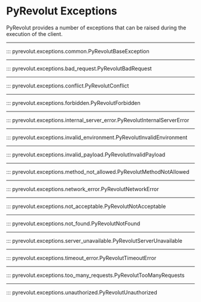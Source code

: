 # PyRevolut Exceptions

PyRevolut provides a number of exceptions that can be raised during the execution of the client.

---

::: pyrevolut.exceptions.common.PyRevolutBaseException

---

::: pyrevolut.exceptions.bad_request.PyRevolutBadRequest

---

::: pyrevolut.exceptions.conflict.PyRevolutConflict

---

::: pyrevolut.exceptions.forbidden.PyRevolutForbidden

---

::: pyrevolut.exceptions.internal_server_error.PyRevolutInternalServerError

---

::: pyrevolut.exceptions.invalid_environment.PyRevolutInvalidEnvironment

---

::: pyrevolut.exceptions.invalid_payload.PyRevolutInvalidPayload

---

::: pyrevolut.exceptions.method_not_allowed.PyRevolutMethodNotAllowed

---

::: pyrevolut.exceptions.network_error.PyRevolutNetworkError

---

::: pyrevolut.exceptions.not_acceptable.PyRevolutNotAcceptable

---

::: pyrevolut.exceptions.not_found.PyRevolutNotFound

---

::: pyrevolut.exceptions.server_unavailable.PyRevolutServerUnavailable

---

::: pyrevolut.exceptions.timeout_error.PyRevolutTimeoutError

---

::: pyrevolut.exceptions.too_many_requests.PyRevolutTooManyRequests

---

::: pyrevolut.exceptions.unauthorized.PyRevolutUnauthorized
